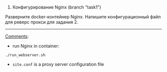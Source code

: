 1. Конфигурирование Nginx (branch "task1")

Разверните docker-контейнер Nginx. Напишите конфигурационный файл для реверс прокси для задания 2.

<hr>

<ins>Comments</ins>:

- run Nginx in container:

`./run_webserver.sh`

- `site.conf` is a proxy server configuration file    
